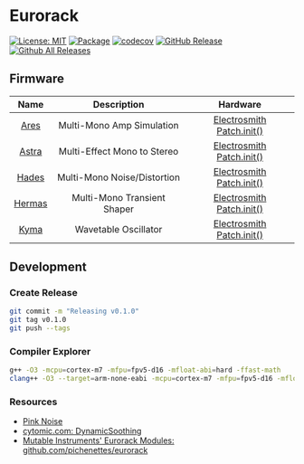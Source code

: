 # Eurorack

[![License: MIT](https://img.shields.io/badge/License-MIT-yellow.svg)](./LICENSE.txt)
[![Package](https://github.com/gritwave/eurorack/actions/workflows/package.yml/badge.svg)](https://github.com/gritwave/eurorack/actions/workflows/package.yml)
[![codecov](https://codecov.io/gh/gritwave/eurorack/graph/badge.svg?token=7zVMQmr3Rb)](https://codecov.io/gh/gritwave/eurorack)
[![GitHub Release](https://img.shields.io/github/release/gritwave/eurorack.svg?style=flat)](https://github.com/gritwave/eurorack/releases/latest)
[![Github All Releases](https://img.shields.io/github/downloads/gritwave/eurorack/total.svg)](https://github.com/gritwave/eurorack/releases/latest)

## Firmware

|         Name          |         Description         |                                  Hardware                                  |
| :-------------------: | :-------------------------: | :------------------------------------------------------------------------: |
|  [Ares](./src/ares)   |  Multi-Mono Amp Simulation  | [Electrosmith Patch.init()](https://www.electro-smith.com/daisy/patchinit) |
| [Astra](./src/astra)  | Multi-Effect Mono to Stereo | [Electrosmith Patch.init()](https://www.electro-smith.com/daisy/patchinit) |
| [Hades](./src/hades)  | Multi-Mono Noise/Distortion | [Electrosmith Patch.init()](https://www.electro-smith.com/daisy/patchinit) |
| [Hermas](./src/hades) | Multi-Mono Transient Shaper | [Electrosmith Patch.init()](https://www.electro-smith.com/daisy/patchinit) |
|  [Kyma](./src/kyma)   |    Wavetable Oscillator     | [Electrosmith Patch.init()](https://www.electro-smith.com/daisy/patchinit) |

## Development

### Create Release

```sh
git commit -m "Releasing v0.1.0"
git tag v0.1.0
git push --tags
```

### Compiler Explorer

```sh
g++ -O3 -mcpu=cortex-m7 -mfpu=fpv5-d16 -mfloat-abi=hard -ffast-math
clang++ -O3 --target=arm-none-eabi -mcpu=cortex-m7 -mfpu=fpv5-d16 -mfloat-abi=hard -ffast-math
```

### Resources

- [Pink Noise](https://www.firstpr.com.au/dsp/pink-noise)
- [cytomic.com: DynamicSoothing](https://cytomic.com/files/dsp/DynamicSmoothing.pdf)
- [Mutable Instruments' Eurorack Modules: github.com/pichenettes/eurorack](https://github.com/pichenettes/eurorack)
